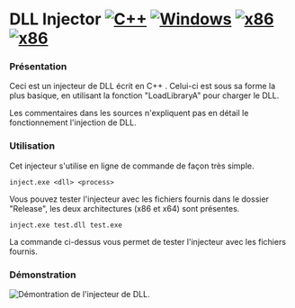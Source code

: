 # DLL Injector [![C++](https://img.shields.io/badge/language-C%2B%2B-%23f34b7d.svg?style=plastic)](https://en.wikipedia.org/wiki/C%2B%2B) [![Windows](https://img.shields.io/badge/platform-Windows-0078d7.svg)](https://en.wikipedia.org/wiki/Microsoft_Windows) [![x86](https://img.shields.io/badge/arch-x86-red.svg)](https://en.wikipedia.org/wiki/X86) [![x86](https://img.shields.io/badge/arch-x64-green.svg)](https://en.wikipedia.org/wiki/X64)
### Présentation
Ceci est un injecteur de DLL écrit en C++ . Celui-ci est sous sa forme la plus basique, en utilisant la fonction "LoadLibraryA" pour charger le DLL.

Les commentaires dans les sources n'expliquent pas en détail le fonctionnement l'injection de DLL. 

### Utilisation
Cet injecteur s'utilise en ligne de commande de façon très simple.

    inject.exe <dll> <process>
Vous pouvez tester l'injecteur avec les fichiers fournis dans le dossier "Release", les deux architectures (x86 et x64) sont présentes.

    inject.exe test.dll test.exe
La commande ci-dessus vous permet de tester l'injecteur avec les fichiers fournis.
### Démonstration
![Démontration de l'injecteur de DLL.](https://github.com/LOURRS/DLL-Injector/blob/main/Ressource/demo.gif)

